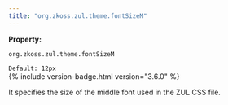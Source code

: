 ```yaml
---
title: "org.zkoss.zul.theme.fontSizeM"
---
```


**Property:**

`org.zkoss.zul.theme.fontSizeM`

`Default: 12px`  
{% include version-badge.html version="3.6.0" %}

It specifies the size of the middle font used in the ZUL CSS file.
